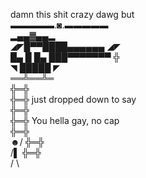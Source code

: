  damn this shit crazy dawg but  
    ▬▬▬▬▬.◙.▬▬▬▬▬  
      ▂▄▄▓▄▄▂  
   ◢◤█▀▀████▄▄▄▄▄▄ ◢◤  
   █▄ █ █▄ ███▀▀▀▀▀▀▀ ╬  
   ◥ █████ ◤  
    ══╩══╩═  
      ╬═╬  
      ╬═╬ just dropped down to say  
      ╬═╬  
      ╬═╬ You hella gay, no cap  
      ╬═╬   
   ☻/ ╬═╬   
  /▌  ╬═╬   
  / \
